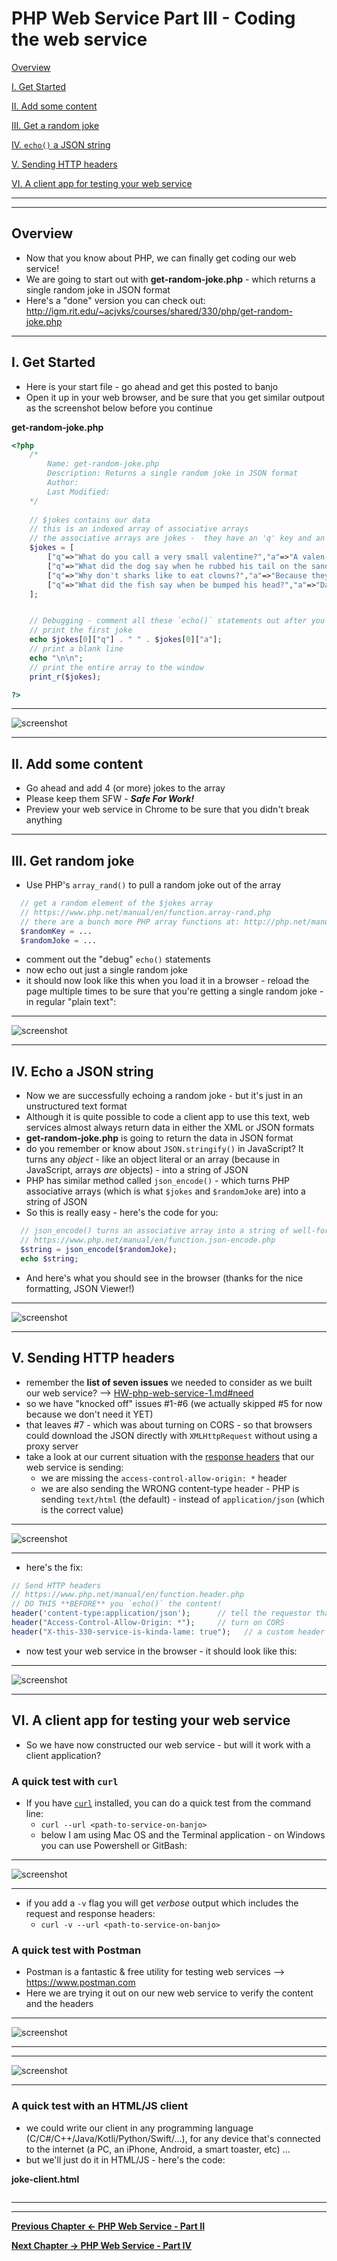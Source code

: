 # PHP Web Service Part III - Coding the web service

[Overview](#overview)

[I. Get Started](#get-started)

[II. Add some content](#add-some-content)

[III. Get a random joke](#get-a-random-joke)

[IV. `echo()` a JSON string](#echo-a-json-string)

[V. Sending HTTP headers](#sending-http-headers)

[VI. A client app for testing your web service](#client-app)

<hr><hr>

<a id="overview" />

## Overview
- Now that you know about PHP, we can finally get coding our web service!
- We are going to start out with **get-random-joke.php** - which returns a single random joke in JSON format
- Here's a "done" version you can check out: http://igm.rit.edu/~acjvks/courses/shared/330/php/get-random-joke.php

<hr>

<a id="get-started" />

## I. Get Started

- Here is your start file - go ahead and get this posted to banjo
- Open it up in your web browser, and be sure that you get similar outpout as the screenshot below before you continue

**get-random-joke.php**

```php
<?php
	/*
		Name: get-random-joke.php
		Description: Returns a single random joke in JSON format
		Author: 
		Last Modified: 
	*/
	
	// $jokes contains our data
	// this is an indexed array of associative arrays
	// the associative arrays are jokes -  they have an 'q' key and an 'a' key
	$jokes = [
		["q"=>"What do you call a very small valentine?","a"=>"A valen-tiny!"],
		["q"=>"What did the dog say when he rubbed his tail on the sandpaper?","a"=>"Ruff, Ruff!"],
		["q"=>"Why don't sharks like to eat clowns?","a"=>"Because they taste funny!"],
		["q"=>"What did the fish say when be bumped his head?","a"=>"Dam!"]
	];


	// Debugging - comment all these `echo()` statements out after you verify that everything works
	// print the first joke
	echo $jokes[0]["q"] . " " . $jokes[0]["a"]; 
	// print a blank line
	echo "\n\n"; 
	// print the entire array to the window
	print_r($jokes); 

?>
```


<hr>

![screenshot](./_images/HW-php-web-service-6.jpg)

<hr>

<a id="add-some-content" />

## II. Add some content

- Go ahead and add 4 (or more) jokes to the array
- Please keep them SFW - ***Safe For Work!***
- Preview your web service in Chrome to be sure that you didn't break anything

<hr>

<a id="get-random-joke" />

## III. Get random joke

- Use PHP's `array_rand()` to pull a random joke out of the array

```php
  // get a random element of the $jokes array
  // https://www.php.net/manual/en/function.array-rand.php
  // there are a bunch more PHP array functions at: http://php.net/manual/en/ref.array.php
  $randomKey = ...
  $randomJoke = ...
```

- comment out the "debug" `echo()` statements
- now echo out just a single random joke
- it should now look like this when you load it in a browser - reload the page multiple times to be sure that you're getting a single random joke - in regular "plain text":

<hr>

![screenshot](./_images/HW-php-web-service-7.jpg)

<hr>

<a id="echo-a-json-string" />

## IV. Echo a JSON string

- Now we are successfully echoing a random joke - but it's just in an unstructured text format
- Although it is quite possible to code a client app to use this text, web services almost always return data in either the XML or JSON formats
- **get-random-joke.php** is going to return the data in JSON format
- do you remember or know about `JSON.stringify()` in JavaScript? It turns any *object* - like an object literal or an array (because in JavaScript, arrays *are* objects) - into a string of JSON
- PHP has similar method called `json_encode()` - which turns PHP associative arrays (which is what `$jokes` and `$randomJoke` are) into a string of JSON
- So this is really easy - here's the code for you:

```php
  // json_encode() turns an associative array into a string of well-formed JSON
  // https://www.php.net/manual/en/function.json-encode.php
  $string = json_encode($randomJoke);
  echo $string;
```

- And here's what you should see in the browser (thanks for the nice formatting, JSON Viewer!)

<hr>

![screenshot](./_images/HW-php-web-service-8.jpg)

<hr>

<a id="sending-http-headers" />

## V. Sending HTTP headers

- remember the **list of seven issues** we needed to consider as we built our web service? --> [HW-php-web-service-1.md#need](./HW-php-web-service-1.md#need)
- so we have "knocked off" issues #1-#6 (we actually skipped #5 for now because we don't need it YET)
- that leaves #7 - which was about turning on CORS - so that browsers could download the JSON directly with `XMLHttpRequest` without using a proxy server
- take a look at our current situation with the [response headers](https://developer.mozilla.org/en-US/docs/Glossary/Response_header) that our web service is sending:
  - we are missing the `access-control-allow-origin: *` header
  - we are also sending the WRONG content-type header - PHP is sending `text/html` (the default) - instead of `application/json` (which is the correct value)
 
 
<hr>

![screenshot](./_images/HW-php-web-service-9.jpg)

<hr>

- here's the fix:

```php
// Send HTTP headers
// https://www.php.net/manual/en/function.header.php
// DO THIS **BEFORE** you `echo()` the content!
header('content-type:application/json');      // tell the requestor that this is JSON
header("Access-Control-Allow-Origin: *");     // turn on CORS
header("X-this-330-service-is-kinda-lame: true");   // a custom header - by convention they begin with 'X'
```

- now test your web service in the browser - it should look like this:

<hr>

![screenshot](./_images/HW-php-web-service-10.jpg)

<hr>
 

<a id="client-app" />

## VI. A client app for testing your web service

- So we have now constructed our web service - but will it work with a client application?

### A quick test with `curl`

- If you have [`curl`](https://curl.haxx.se) installed, you can do a quick test from the command line:
  - `curl --url <path-to-service-on-banjo>`
  - below I am using Mac OS and the Terminal application - on Windows you can use Powershell or GitBash:
  
<hr>

![screenshot](./_images/HW-php-web-service-11.jpg)

<hr>

- if you add a `-v` flag you will get *verbose* output which includes the request and response headers:
  - `curl -v --url <path-to-service-on-banjo>`
  
### A quick test with Postman

- Postman is a fantastic & free utility for testing web services --> https://www.postman.com
- Here we are trying it out on our new web service to verify the content and the headers

<hr>

![screenshot](./_images/HW-php-web-service-12.jpg)

<hr>

<hr>

![screenshot](./_images/HW-php-web-service-13.jpg)

<hr>


### A quick test with an HTML/JS client

- we could write our client in any programming language (C/C#/C++/Java/Kotli/Python/Swift/...), for any device that's connected to the internet (a PC, an iPhone, Android, a smart toaster, etc) ...
- but we'll just do it in HTML/JS - here's the code:

**joke-client.html**

```html

```


<hr><hr>

**[Previous Chapter <- PHP Web Service - Part II](HW-php-web-service-2.md)**

**[Next Chapter -> PHP Web Service - Part IV](HW-php-web-service-4.md)**
